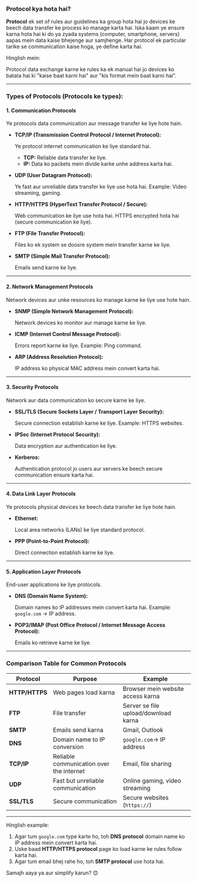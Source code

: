 ### **Protocol kya hota hai?**

**Protocol** ek set of rules aur guidelines ka group hota hai jo devices ke beech data transfer ke process ko manage karta hai. Iska kaam ye ensure karna hota hai ki do ya zyada systems (computer, smartphone, servers) aapas mein data kaise bhejenge aur samjhenge. Har protocol ek particular tarike se communication kaise hoga, ye define karta hai.

Hinglish mein:

Protocol data exchange karne ke rules ka ek manual hai jo devices ko batata hai ki "kaise baat karni hai" aur "kis format mein baat karni hai".

---

### **Types of Protocols (Protocols ke types):**

#### **1. Communication Protocols**

Ye protocols data communication aur message transfer ke liye hote hain.

* **TCP/IP (Transmission Control Protocol / Internet Protocol):**

  Ye protocol internet communication ke liye standard hai.

  * **TCP:** Reliable data transfer ke liye.
  * **IP:** Data ko packets mein divide karke unhe address karta hai.
* **UDP (User Datagram Protocol):**

  Ye fast aur unreliable data transfer ke liye use hota hai. Example: Video streaming, gaming.
* **HTTP/HTTPS (HyperText Transfer Protocol / Secure):**

  Web communication ke liye use hota hai. HTTPS encrypted hota hai (secure communication ke liye).
* **FTP (File Transfer Protocol):**

  Files ko ek system se doosre system mein transfer karne ke liye.
* **SMTP (Simple Mail Transfer Protocol):**

  Emails send karne ke liye.

---

#### **2. Network Management Protocols**

Network devices aur unke resources ko manage karne ke liye use hote hain.

* **SNMP (Simple Network Management Protocol):**

  Network devices ko monitor aur manage karne ke liye.
* **ICMP (Internet Control Message Protocol):**

  Errors report karne ke liye. Example: Ping command.
* **ARP (Address Resolution Protocol):**

  IP address ko physical MAC address mein convert karta hai.

---

#### **3. Security Protocols**

Network aur data communication ko secure karne ke liye.

* **SSL/TLS (Secure Sockets Layer / Transport Layer Security):**

  Secure connection establish karne ke liye. Example: HTTPS websites.
* **IPSec (Internet Protocol Security):**

  Data encryption aur authentication ke liye.
* **Kerberos:**

  Authentication protocol jo users aur servers ke beech secure communication ensure karta hai.

---

#### **4. Data Link Layer Protocols**

Ye protocols physical devices ke beech data transfer ke liye hote hain.

* **Ethernet:**

  Local area networks (LANs) ke liye standard protocol.
* **PPP (Point-to-Point Protocol):**

  Direct connection establish karne ke liye.

---

#### **5. Application Layer Protocols**

End-user applications ke liye protocols.

* **DNS (Domain Name System):**

  Domain names ko IP addresses mein convert karta hai. Example: `google.com` → IP address.
* **POP3/IMAP (Post Office Protocol / Internet Message Access Protocol):**

  Emails ko retrieve karne ke liye.

---

### **Comparison Table for Common Protocols**

| **Protocol**   | **Purpose**                        | **Example**                    |
| -------------------- | ---------------------------------------- | ------------------------------------ |
| **HTTP/HTTPS** | Web pages load karna                     | Browser mein website access karna    |
| **FTP**        | File transfer                            | Server se file upload/download karna |
| **SMTP**       | Emails send karna                        | Gmail, Outlook                       |
| **DNS**        | Domain name to IP conversion             | `google.com`→ IP address          |
| **TCP/IP**     | Reliable communication over the internet | Email, file sharing                  |
| **UDP**        | Fast but unreliable communication        | Online gaming, video streaming       |
| **SSL/TLS**    | Secure communication                     | Secure websites (`https://`)       |

---

Hinglish example:

1. Agar tum `google.com` type karte ho, toh **DNS protocol** domain name ko IP address mein convert karta hai.
2. Uske baad **HTTP/HTTPS protocol** page ko load karne ke rules follow karta hai.
3. Agar tum email bhej rahe ho, toh **SMTP protocol** use hota hai.

Samajh aaya ya aur simplify karun? 😊
